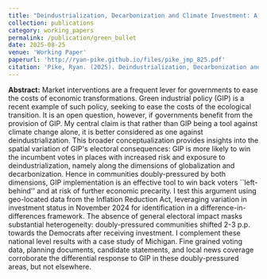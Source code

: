 ```yaml
---
title: "Deindustrialization, Decarbonization and Climate Investment: A Green Bullet for a Rusty Belt?"
collection: publications
category: working_papers
permalink: /publication/green_bullet
date: 2025-08-25
venue: 'Working Paper'
paperurl: 'http://ryan-pike.github.io/files/pike_jmp_825.pdf'
citation: 'Pike, Ryan. (2025). Deindustrialization, Decarbonization and Climate Investment: A Green Bullet for a Rusty Belt? <em>Working Paper</em>.'
---
```


**Abstract:** Market interventions are a frequent lever for governments to ease the costs of economic transformations. Green industrial policy (GIP) is a recent example of such policy, seeking to ease the costs of the ecological transition. It is an open question, however, if governments benefit from the provision of GIP. My central claim is that rather than GIP being a tool against climate change alone, it is better considered as one against deindustrialization.  This broader conceptualization provides insights into the spatial variation of GIP's electoral consequences: GIP is more likely to win the incumbent votes in places with increased risk and exposure to deindustrialization, namely along the dimensions of globalization and decarbonization. Hence in communities doubly-pressured by both dimensions, GIP implementation is an effective tool to win back voters ``left-behind'' and at risk of further economic precarity. I test this argument using geo-located data from the Inflation Reduction Act, leveraging variation in investment status in November 2024 for identification in a difference-in-differences framework. The absence of general electoral impact masks substantial heterogeneity: doubly-pressured communities shifted 2-3 p.p. towards the Democrats after receiving investment. I complement these national level results with a case study of Michigan. Fine grained voting data, planning documents, candidate statements, and local news coverage corroborate the differential response to GIP in these doubly-pressured areas, but not elsewhere.
